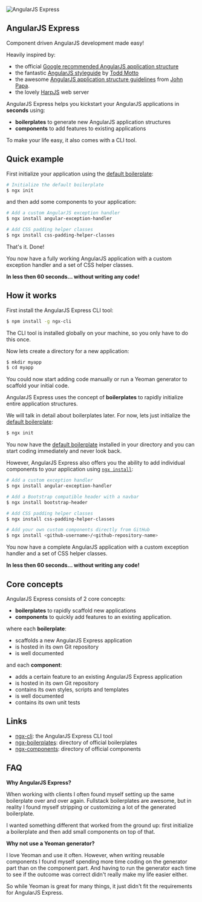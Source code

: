 ![AngularJS Express](http://i.imgur.com/nTj9QgN.png)

## AngularJS Express

Component driven AngularJS development made easy!

Heavily inspired by:

- the official [Google recommended AngularJS application structure](https://docs.google.com/document/d/1XXMvReO8-Awi1EZXAXS4PzDzdNvV6pGcuaF4Q9821Es/pub)
- the fantastic [AngularJS styleguide](https://github.com/toddmotto/angularjs-styleguide) by [Todd Motto](http://toddmotto.com/)
- the awesome [AngularJS application structure guidelines](https://github.com/johnpapa/angularjs-styleguide) from [John Papa](http://www.johnpapa.net/).
- the lovely [HarpJS](http://harpjs.com) web server

AngularJS Express helps you kickstart your AngularJS applications in **seconds** using:

- **boilerplates** to generate new AngularJS application structures
- **components** to add features to existing applications

To make your life easy, it also comes with a CLI tool.

## Quick example

First initialize your application using the [default boilerplate](https://github.com/ngx-boilerplates/default):

```bash
# Initialize the default boilerplate
$ ngx init
```

and then add some components to your application:

```bash
# Add a custom AngularJS exception handler
$ ngx install angular-exception-handler

# Add CSS padding helper classes
$ ngx install css-padding-helper-classes
```

That's it. Done!

You now have a fully working AngularJS application with a custom exception handler and a set of CSS helper classes.

**In less then 60 seconds... without writing any code!**

## How it works

First install the AngularJS Express CLI tool:

```bash
$ npm install -g ngx-cli
```

The CLI tool is installed globally on your machine, so you only have to do this once.

Now lets create a directory for a new application:

```bash
$ mkdir myapp
$ cd myapp
```

You could now start adding code manually or run a Yeoman generator to scaffold your initial code.

AngularJS Express uses the concept of **boilerplates** to rapidly initialize entire application structures.

We will talk in detail about boilerplates later. For now, lets just initialize the [default boilerplate](https://github.com/ngx-boilerplates/default):

```bash
$ ngx init
```

You now have the [default boilerplate](https://github.com/ngx-boilerplates/default) installed in your directory and you can start coding immediately and never look back.

However, AngularJS Express also offers you the ability to add individual components to your application using [`ngx install`](https://github.com/angular-express/ngx-cli):

```bash
# Add a custom exception handler
$ ngx install angular-exception-handler

# Add a Bootstrap compatible header with a navbar
$ ngx install bootstrap-header

# Add CSS padding helper classes
$ ngx install css-padding-helper-classes

# Add your own custom components directly from GitHub
$ ngx install <github-username>/<github-repository-name>
```

You now have a complete AngularJS application with a custom exception handler and a set of CSS helper classes.

**In less then 60 seconds... without writing any code!**

## Core concepts

AngularJS Express consists of 2 core concepts:

- **boilerplates** to rapidly scaffold new applications
- **components** to quickly add features to an existing application.

where each **boilerplate**:

- scaffolds a new AngularJS Express application
- is hosted in its own Git repository
- is well documented

and each **component**:

- adds a certain feature to an existing AngularJS Express application
- is hosted in its own Git repository
- contains its own styles, scripts and templates
- is well documented
- contains its own unit tests


## Links

- [ngx-cli](https://github.com/angular-express/ngx-cli): the AngularJS Express CLI tool
- [ngx-boilerplates](https://github.com/ngx-boilerplates): directory of official boilerplates
- [ngx-components](https://github.com/ngx-components): directory of official components

## FAQ

**Why AngularJS Express?**

When working with clients I often found myself setting up the same boilerplate over and over again. Fullstack boilerplates are awesome, but in reality I found myself stripping or customizing a lot of the generated boilerplate.

I wanted something different that worked from the ground up: first initialize a boilerplate and then add small components on top of that.

**Why not use a Yeoman generator?**

I love Yeoman and use it often. However, when writing reusable components I found myself spending more time coding on the generator part than on the component part. And having to run the generator each time to see if the outcome was correct didn't really make my life easier either.

So while Yeoman is great for many things, it just didn't fit the requirements for AngularJS Express.
